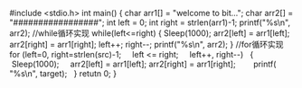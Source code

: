 #include <stdio.h>
int main()
{
 char arr1[] = "welcome to bit...";
 char arr2[] = "#################";
 int left = 0;
 int right = strlen(arr1)-1;
 printf("%s\n", arr2);
 //while循环实现
 while(left<=right)
 {
 Sleep(1000);
 arr2[left] = arr1[left];
 arr2[right] = arr1[right];
 left++;
 right--;
 printf("%s\n", arr2);
 }
 //for循环实现
 for (left=0, right=strlen(src)-1; 
     left <= right; 
     left++, right--)
   {
    Sleep(1000);
     arr2[left] = arr1[left];
 arr2[right] = arr1[right];
        printf( "%s\n", target);
   }
 retutn 0;
}
